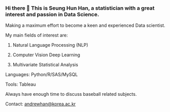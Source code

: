 ### Hi there 👋 This is Seung Hun Han, a statistician with a great interest and passion in Data Science.

Making a maximum effort to become a keen and experienced Data scientist.

My main fields of interest are:

1. Natural Language Processing (NLP)

2. Computer Vision Deep Learning

3. Multivariate Statistical Analysis

Languages: Python/R/SAS/MySQL

Tools: Tableau

Always have enough time to discuss baseball related subjects.

Contact: andrewhan@korea.ac.kr

